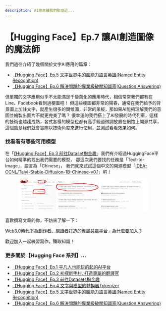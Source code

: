 ```yaml
---
description: AI原來離我們那麼近...
---
```


# 【Hugging Face】Ep.7 讓AI創造圖像的魔法師

我們過往介紹了幾個關於文字AI應用的篇章：

* [【Hugging Face】Ep.5 文字世界中的超能力語言英雄(Named Entity Recognition)](https://vocus.cc/article/64a42269fd89780001589eca)
* [【Hugging Face】Ep.6 解決問題的專業級破關知識家(Question Answering)](https://vocus.cc/article/64ad426cfd89780001f0f010)

但單獨的文字應用似乎不太能滿足千變萬化的應用時代，相信常常我們都有在Line、Facebook看到過梗圖吧！ 但這些梗圖都非常的陽春，通常在我們給予的背景圖上加註文字，就產生很多的問候圖，非常的呆板，那如果AI能夠理解我們的意圖並繪製出圖片不就更完美了嗎？ 很幸運的我們搭上了AI發展的時代列車，這樣的技術也越趨成熟，各式各樣的模型也都有高手經過微調放置在網路上開源共享，這個篇章我們就會實際以技術角度來進行使用，並測試看看效果如何。



### 找看看有哪些可用模型

在「[【Hugging Face】Ep.3 前往Dataset掏金趣](https://vocus.cc/article/64a2c62afd897800018a8185)」我們有介紹過HuggingFace平台如何精準的找出我們需要的模型， 那這次我們要找的任務是「Text-to-Image」，語言為「Chinese」， 我們就來試試這個中文的開源模型「[IDEA-CCNL/Taiyi-Stable-Diffusion-1B-Chinese-v0.1](https://huggingface.co/IDEA-CCNL/Taiyi-Stable-Diffusion-1B-Chinese-v0.1)」吧！

<figure><img src="../.gitbook/assets/文字產生圖片.png" alt=""><figcaption></figcaption></figure>





喜歡撰寫文章的你，不妨來了解一下：

[Web3.0時代下為創作者、閱讀者打造的專屬共贏平台 - 為什麼要加入？](https://www.potatomedia.co/s/2PmFxsq)

歡迎加入一起練習寫作，賺取知識！



### 更多關於【Hugging Face 系列】…

* [【Hugging Face】Ep.1 平凡人也能玩的起的AI平台](https://vocus.cc/article/649d7961fd89780001b63b0a)
* [【Hugging Face】Ep.2 初探新手村, 打造專屬的翻譯官](https://vocus.cc/article/64a013ecfd89780001601391)
* [【Hugging Face】Ep.3 前往Datasets掏金趣](https://vocus.cc/article/64a2c62afd897800018a8185)
* [【Hugging Face】Ep.4 文字與模型的轉換器Tokenizer](https://vocus.cc/article/64a34d8dfd8978000190e556)
* [【Hugging Face】Ep.5 文字世界中的超能力語言英雄(Named Entity Recognition)](https://vocus.cc/article/64a42269fd89780001589eca)
* [【Hugging Face】Ep.6 解決問題的專業級破關知識家(Question Answering)](https://vocus.cc/article/64ad426cfd89780001f0f010)
